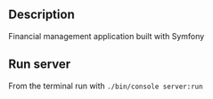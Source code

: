 ## Description
Financial management application built with Symfony

## Run server
From the terminal run with 
```./bin/console server:run```

